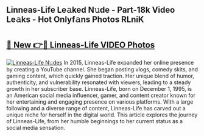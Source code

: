 ## Linneas-Life Le𝚊ked N𝚞de - Part-18k Video Le𝚊ks - Hot Onlyf𝚊ns Photos RLniK

# <h2><a href="http://ab44180.deff.icu/?id=Linneas-Life">🔗 New 👉🔴 Linneas-Life VIDEO Photos</a></h2>

[![Linneas-Life N𝚞des](https://i.imgur.com/rIISA9y.gif)](http://ab44180.deff.icu/?id=Linneas-Life)
In 2015, Linneas-Life expanded her online presence by creating a YouTube channel. She began posting vlogs, comedy skits, and gaming content, which quickly gained traction. Her unique blend of humor, authenticity, and vulnerability resonated with viewers, leading to a steady growth in her subscriber base. Linneas-Life, born on December 1, 1995, is an American social media influencer, gamer, and content creator known for her entertaining and engaging presence on various platforms. With a large following and a diverse range of content, Linneas-Life has carved out a unique niche for herself in the digital world. This article explores the journey of Linneas-Life, from her humble beginnings to her current status as a social media sensation.
